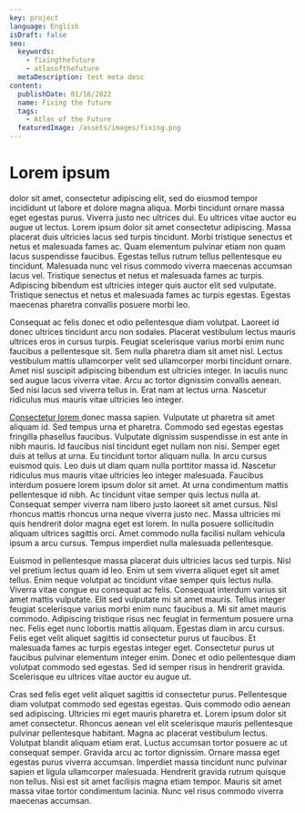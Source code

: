```yaml
---
key: project
language: English
isDraft: false
seo:
  keywords:
    - fixingthefuture
    - atlasofthefuture
  metaDescription: test meta desc
content:
  publishDate: 01/16/2022
  name: Fixing the future
  tags:
    - Atlas of the Future
  featuredImage: /assets/images/fixing.png
---
```

# Lorem ipsum 

dolor sit amet, consectetur adipiscing elit, sed do eiusmod tempor incididunt ut labore et dolore magna aliqua. Morbi tincidunt ornare massa eget egestas purus. Viverra justo nec ultrices dui. Eu ultrices vitae auctor eu augue ut lectus. Lorem ipsum dolor sit amet consectetur adipiscing. Massa placerat duis ultricies lacus sed turpis tincidunt. Morbi tristique senectus et netus et malesuada fames ac. Quam elementum pulvinar etiam non quam lacus suspendisse faucibus. Egestas tellus rutrum tellus pellentesque eu tincidunt. Malesuada nunc vel risus commodo viverra maecenas accumsan lacus vel. Tristique senectus et netus et malesuada fames ac turpis. Adipiscing bibendum est ultricies integer quis auctor elit sed vulputate. Tristique senectus et netus et malesuada fames ac turpis egestas. Egestas maecenas pharetra convallis posuere morbi leo.

Consequat ac felis donec et odio pellentesque diam volutpat. Laoreet id donec ultrices tincidunt arcu non sodales. Placerat vestibulum lectus mauris ultrices eros in cursus turpis. Feugiat scelerisque varius morbi enim nunc faucibus a pellentesque sit. Sem nulla pharetra diam sit amet nisl. Lectus vestibulum mattis ullamcorper velit sed ullamcorper morbi tincidunt ornare. Amet nisl suscipit adipiscing bibendum est ultricies integer. In iaculis nunc sed augue lacus viverra vitae. Arcu ac tortor dignissim convallis aenean. Sed nisi lacus sed viverra tellus in. Erat nam at lectus urna. Nascetur ridiculus mus mauris vitae ultricies leo integer.

[Consectetur lorem ](google.com)donec massa sapien. Vulputate ut pharetra sit amet aliquam id. Sed tempus urna et pharetra. Commodo sed egestas egestas fringilla phasellus faucibus. Vulputate dignissim suspendisse in est ante in nibh mauris. Id faucibus nisl tincidunt eget nullam non nisi. Semper eget duis at tellus at urna. Eu tincidunt tortor aliquam nulla. In arcu cursus euismod quis. Leo duis ut diam quam nulla porttitor massa id. Nascetur ridiculus mus mauris vitae ultricies leo integer malesuada. Faucibus interdum posuere lorem ipsum dolor sit amet. At urna condimentum mattis pellentesque id nibh. Ac tincidunt vitae semper quis lectus nulla at. Consequat semper viverra nam libero justo laoreet sit amet cursus. Nisl rhoncus mattis rhoncus urna neque viverra justo nec. Massa ultricies mi quis hendrerit dolor magna eget est lorem. In nulla posuere sollicitudin aliquam ultrices sagittis orci. Amet commodo nulla facilisi nullam vehicula ipsum a arcu cursus. Tempus imperdiet nulla malesuada pellentesque.

Euismod in pellentesque massa placerat duis ultricies lacus sed turpis. Nisl vel pretium lectus quam id leo. Enim ut sem viverra aliquet eget sit amet tellus. Enim neque volutpat ac tincidunt vitae semper quis lectus nulla. Viverra vitae congue eu consequat ac felis. Consequat interdum varius sit amet mattis vulputate. Elit sed vulputate mi sit amet mauris. Tellus integer feugiat scelerisque varius morbi enim nunc faucibus a. Mi sit amet mauris commodo. Adipiscing tristique risus nec feugiat in fermentum posuere urna nec. Felis eget nunc lobortis mattis aliquam. Egestas diam in arcu cursus. Felis eget velit aliquet sagittis id consectetur purus ut faucibus. Et malesuada fames ac turpis egestas integer eget. Consectetur purus ut faucibus pulvinar elementum integer enim. Donec et odio pellentesque diam volutpat commodo sed egestas. Sed id semper risus in hendrerit gravida. Scelerisque eu ultrices vitae auctor eu augue ut.

Cras sed felis eget velit aliquet sagittis id consectetur purus. Pellentesque diam volutpat commodo sed egestas egestas. Quis commodo odio aenean sed adipiscing. Ultricies mi eget mauris pharetra et. Lorem ipsum dolor sit amet consectetur. Rhoncus aenean vel elit scelerisque mauris pellentesque pulvinar pellentesque habitant. Magna ac placerat vestibulum lectus. Volutpat blandit aliquam etiam erat. Luctus accumsan tortor posuere ac ut consequat semper. Gravida arcu ac tortor dignissim. Ornare massa eget egestas purus viverra accumsan. Imperdiet massa tincidunt nunc pulvinar sapien et ligula ullamcorper malesuada. Hendrerit gravida rutrum quisque non tellus. Nisi est sit amet facilisis magna etiam tempor. Mauris sit amet massa vitae tortor condimentum lacinia. Nunc vel risus commodo viverra maecenas accumsan.